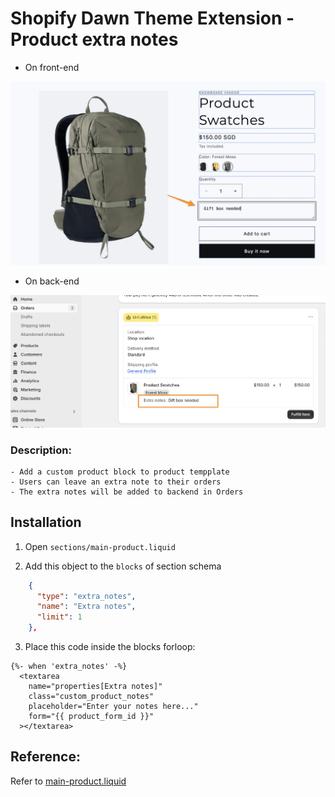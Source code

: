 # Shopify Dawn Theme Extension - Product extra notes

- On front-end

![Product Extra Notes](./assets/product-extra-notes-frontend.png)

- On back-end

![Product Extra Notes](./assets/product-extra-notes-backend.png)

### Description:

    - Add a custom product block to product tempplate
    - Users can leave an extra note to their orders
    - The extra notes will be added to backend in Orders

## Installation

1. Open `sections/main-product.liquid`

2. Add this object to the `blocks` of section schema

```json
    {
      "type": "extra_notes",
      "name": "Extra notes",
      "limit": 1
    },

```

3. Place this code inside the blocks forloop:

```liquid
{%- when 'extra_notes' -%}
  <textarea
    name="properties[Extra notes]"
    class="custom_product_notes"
    placeholder="Enter your notes here..."
    form="{{ product_form_id }}"
  ></textarea>
```

## Reference:

Refer to [main-product.liquid](./sections/main-product.liquid/)
